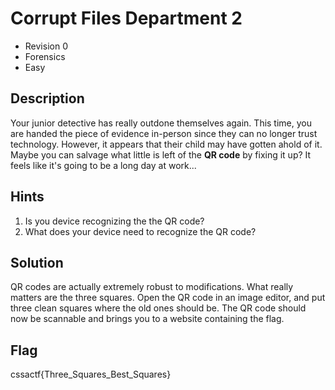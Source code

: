 # Corrupt Files Department 2
- Revision 0
- Forensics
- Easy

## Description
Your junior detective has really outdone themselves again. This time, you are handed the piece of evidence in-person since they can no longer trust technology. However, it appears that their child may have gotten ahold of it. Maybe you can salvage what little is left of the **QR code** by fixing it up? It feels like it's going to be a long day at work...

## Hints
1. Is you device recognizing the the QR code?
2. What does your device need to recognize the QR code?
      
## Solution
QR codes are actually extremely robust to modifications. What really matters are the three squares. Open the QR code in an image editor, and put three clean squares where the old ones should be. The QR code should now be scannable and brings you to a website containing the flag.

## Flag
cssactf{Three_Squares_Best_Squares}
